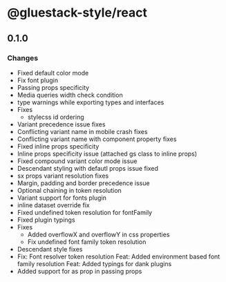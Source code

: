 # @gluestack-style/react

## 0.1.0

### Changes

- Fixed default color mode
- Fix font plugin
- Passing props specificity
- Media queries width check condition
- type warnings while exporting types and interfaces
- Fixes
  - stylecss id ordering
- Variant precedence issue fixes
- Conflicting variant name in mobile crash fixes
- Conflicting variant name with component property fixes
- Fixed inline props specificity
- Inline props specificity issue (attached gs class to inline props)
- Fixed compound variant color mode issue
- Descendant styling with defautl props issue fixed
- sx props variant resolution fixes
- Margin, padding and border precedence issue
- Optional chaining in token resolution
- Variant support for fonts plugin
- inline dataset override fix
- Fixed undefined token resolution for fontFamily
- Fixed plugin typings
- Fixes
  - Added overflowX and overflowY in css properties
  - Fix undefined font family token resolution
- Descendant style fixes
- Fix: Font resolver token resolution
  Feat: Added environment based font family resolution
  Feat: Added typings for dank plugins
- Added support for as prop in passing props
